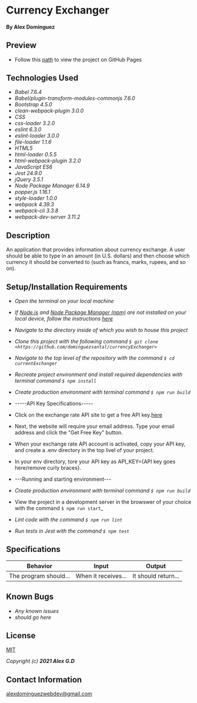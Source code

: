 

# Currency Exchanger


#### By Alex Dominguez

## Preview

  * Follow this [path](https://github.com/dominguezsantal/currencyExchanger/githubio) to view the project on GitHub Pages

## Technologies Used

* _Babel 7.6.4_
* _Babel/plugin-transform-modules-commonjs 7.6.0_
* _Bootstrap 4.5.0_
* _clean-webpack-plugin 3.0.0_
* _CSS_
* _css-loader 3.2.0_
* _eslint 6.3.0_
* _eslint-loader 3.0.0_
* _file-loader 1.1.6_
* _HTML5_
* _html-loader 0.5.5_
* _html-webpack-plugin 3.2.0_
* _JavaScript ES6_
* _Jest 24.9.0_
* _jQuery 3.5.1_
* _Node Package Manager 6.14.9_
* _popper.js 1.16.1_
* _style-loader 1.0.0_
* _webpack 4.39.3_
* _webpack-cli 3.3.8_
* _webpack-dev-server 3.11.2_

## Description

An application that provides information about currency exchange. A user should be able to type in an amount (in U.S. dollars) and then choose which currency it should be converted to (such as francs, marks, rupees, and so on).

## Setup/Installation Requirements

* _Open the terminal on your local machine_
* _If [Node.js](https://nodejs.org/en/) and [Node Package Manager (npm)](https://www.npmjs.com/) are not installed on your local device, follow the instructions [here](https://www.learnhowtoprogram.com/intermediate-javascript/getting-started-with-javascript/installing-node-js)_
* _Navigate to the directory inside of which you wish to house this project_
* _Clone this project with the following command  `$ git clone <https://github.com/dominguezsantal/currencyExchanger>`_
* _Navigate to the top level of the repository with the command `$ cd  currentExchanger`_
* _Recreate project environment and install required dependencies with terminal command `$ npm install`_
* _Create production environment with terminal command `$ npm run build`_

* -----API Key Specifications-----
* Click on the exchange rate API site to get a free API key.[here](https://www.exchangerate-api.com/)

* Next, the website will require your email address. Type your email address and click the "Get Free Key" button.

* When your exchange rate API account is activated, copy your API key, and create a .env directory in the top livel of your project.

* In your env directory, tore your API key as API_KEY={API key goes here/remove curly braces}.

* ---Running and starting environment---
* _Create production environment with terminal command `$ npm run build`_

* View the project in a development server in the browswer of your choice with the command `$ npm run start`_






* _Lint code with the command `$ npm run lint`_
* _Run tests in Jest with the command `$ npm test`_

## Specifications

| Behavior | Input | Output |
|:---: |:---:|:---:|
| The program should... | When it receives... | It should return...|

## Known Bugs

* _Any known issues_
* _should go here_

## License

[MIT](https://choosealicense.com/licenses/mit/)

_Copyright (c) **2021 Alex G.D**_

## Contact Information

alexdominguezwebdev@gmail.com